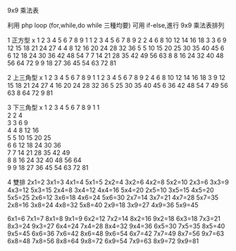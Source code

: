 9x9 乘法表

利用 php loop (for,while,do while 三種均要)
可用 if-else,進行 9x9 乘法表排列

1 正方型
 x  1  2  3  4  5  6  7  8  9
 1  1  2  3  4  5  6  7  8  9
 2  2  4  6  8  10 12 14 16 18
 3  3  6  9  12 15 18 21 24 27
 4  4  8  12 16 20 24 28 32 36
 5  5  10 15 20 25 30 35 40 45
 6  6  12 18 24 30 36 42 48 54
 7  7  14 21 28 35 42 49 56 63
 8  8  16 24 32 40 48 56 64 72
 9  9  18 27 36 45 54 63 72 81

2 上三角型
 x  1  2  3  4  5  6  7  8  9
 1  1  2  3  4  5  6  7  8  9
 2     4  6  8  10 12 14 16 18
 3        9  12 15 18 21 24 27
 4           16 20 24 28 32 36
 5              25 30 35 40 45
 6                 36 42 48 54
 7                    49 56 63
 8                       64 72
 9                          81

3 下三角型
 x  1  2  3  4  5  6  7  8  9
 1  1                         
 2  2  4                      
 3  3  6  9                   
 4  4  8  12 16               
 5  5  10 15 20 25            
 6  6  12 18 24 30 36         
 7  7  14 21 28 35 42 49      
 8  8  16 24 32 40 48 56 64   
 9  9  18 27 36 45 54 63 72 81

4 雙排
2x1=2   3x1=3   4x1=4   5x1=5
2x2=4   3x2=6   4x2=8   5x2=10
2x3=6   3x3=9   4x3=12  5x3=15
2x4=8   3x4=12  4x4=16  5x4=20
2x5=10  3x5=15  4x5=20  5x5=25
2x6=12  3x6=18  4x6=24  5x6=30
2x7=14  3x7=21  4x7=28  5x7=35
2x8=16  3x8=24  4x8=32  5x8=40
2x9=18  3x9=27  4x9=36  5x9=45

6x1=6   7x1=7   8x1=8   9x1=9
6x2=12  7x2=14  8x2=16  9x2=18
6x3=18  7x3=21  8x3=24  9x3=27
6x4=24  7x4=28  8x4=32  9x4=36
6x5=30  7x5=35  8x5=40  9x5=45
6x6=36  7x6=42  8x6=48  9x6=54
6x7=42  7x7=49  8x7=56  9x7=63
6x8=48  7x8=56  8x8=64  9x8=72
6x9=54  7x9=63  8x9=72  9x9=81

